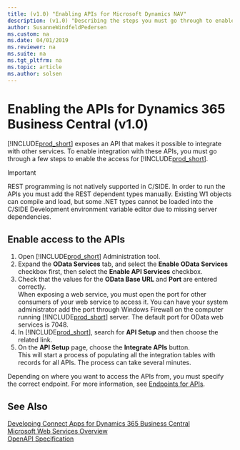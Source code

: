 ```yaml
---
title: (v1.0) "Enabling APIs for Microsoft Dynamics NAV"
description: (v1.0) "Describing the steps you must go through to enable access to the APIs."
author: SusanneWindfeldPedersen
ms.custom: na
ms.date: 04/01/2019
ms.reviewer: na
ms.suite: na
ms.tgt_pltfrm: na
ms.topic: article
ms.author: solsen
---
```


# Enabling the APIs for Dynamics 365 Business Central (v1.0)

[!INCLUDE[prod_short](../../includes/prod_short.md)] exposes an API that makes it possible to integrate with other services. To enable integration with these APIs, you must go through a few steps to enable the access for [!INCLUDE[prod_short](../../includes/prod_short.md)].

> [!IMPORTANT]  
> REST programming is not natively supported in C/SIDE. In order to run the APIs you must add the REST dependent types manually. Existing W1 objects can compile and load, but some .NET types cannot be loaded into the C/SIDE Development environment variable editor due to missing server dependencies.

## Enable access to the APIs
1. Open [!INCLUDE[prod_short](../../includes/prod_short.md)] Administration tool. 
2. Expand the **OData Services** tab, and select the **Enable OData Services** checkbox first, then select the **Enable API Services** checkbox.
3. Check that the values for the **OData Base URL** and **Port** are entered correctly.  
    When exposing a web service, you must open the port for other consumers of your web service to access it. You can have your system administrator add the port through Windows Firewall on the computer running [!INCLUDE[prod_short](../../includes/prod_short.md)] server. The default port for OData web services is 7048.
4. In [!INCLUDE[prod_short](../../includes/prod_short.md)], search for **API Setup** and then choose the related link.
5. On the **API Setup** page, choose the **Integrate APIs** button.  
    This will start a process of populating all the integration tables with records for all APIs. The process can take several minutes.

Depending on where you want to access the APIs from, you must specify the correct endpoint. For more information, see [Endpoints for APIs](endpoints-apis-for-dynamics.md).

## See Also

[Developing Connect Apps for Dynamics 365 Business Central](../../developer/devenv-develop-connect-apps.md)  
[Microsoft Web Services Overview](../../webservices/web-services.md)  
[OpenAPI Specification](dynamics-open-api.md)  
